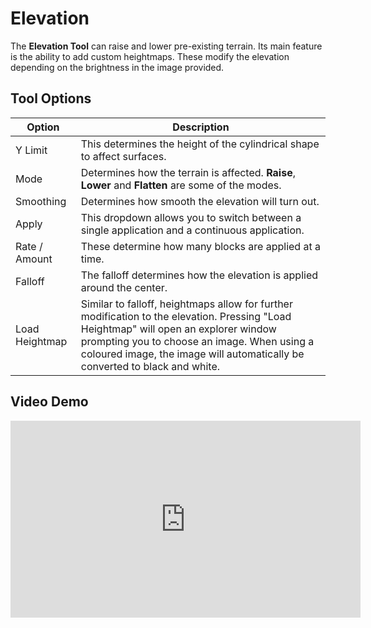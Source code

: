 # Elevation

The **Elevation Tool** can raise and lower pre-existing terrain. Its main feature is the ability to add custom heightmaps. These modify the elevation depending on the brightness in the image provided.

## Tool Options

| Option         | Description                                                                                                                                                                                                                                                         |
| -------------- | ------------------------------------------------------------------------------------------------------------------------------------------------------------------------------------------------------------------------------------------------------------------- |
| Y Limit        | This determines the height of the cylindrical shape to affect surfaces.                                                                                                                                                                                             |
| Mode           | Determines how the terrain is affected. **Raise**, **Lower** and **Flatten** are some of the modes.                                                                                                                                                                 |
| Smoothing      | Determines how smooth the elevation will turn out.                                                                                                                                                                                                                  |
| Apply          | This dropdown allows you to switch between a single application and a continuous application.                                                                                                                                                                       |
| Rate / Amount  | These determine how many blocks are applied at a time.                                                                                                                                                                                                              |
| Falloff        | The falloff determines how the elevation is applied around the center.                                                                                                                                                                                              |
| Load Heightmap | Similar to falloff, heightmaps allow for further modification to the elevation. Pressing "Load Heightmap" will open an explorer window prompting you to choose an image. When using a coloured image, the image will automatically be converted to black and white. |

## Video Demo

<iframe width="560" height="315" src="https://www.youtube.com/embed/AhxGxsOEyZo?si=1CXPQ00a4KA4LOI9" title="YouTube video player" frameborder="0" allow="accelerometer; autoplay; clipboard-write; encrypted-media; gyroscope; picture-in-picture; web-share" referrerpolicy="strict-origin-when-cross-origin" allowfullscreen></iframe>